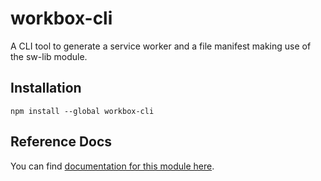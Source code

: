 <!-- DO NOT EDIT. This page is autogenerated. -->
<!-- To make changes, edit templates/Project-README.hbs, not this file. -->

# workbox-cli

A CLI tool to generate a service worker and a file manifest making use of the sw-lib module.

## Installation

`npm install --global workbox-cli`


## Reference Docs

You can find [documentation for this module here](https://googlechrome.github.io/sw-helpers/reference-docs/stable/latest/module-workbox-cli.html#main).
